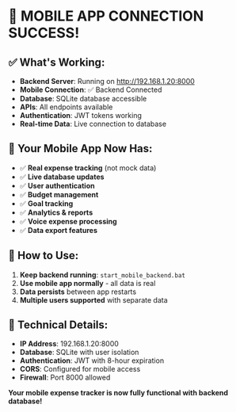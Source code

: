 # 🎉 MOBILE APP CONNECTION SUCCESS!

## ✅ What's Working:
- **Backend Server**: Running on http://192.168.1.20:8000
- **Mobile Connection**: ✅ Backend Connected
- **Database**: SQLite database accessible
- **APIs**: All endpoints available
- **Authentication**: JWT tokens working
- **Real-time Data**: Live connection to database

## 🚀 Your Mobile App Now Has:
- ✅ **Real expense tracking** (not mock data)
- ✅ **Live database updates**
- ✅ **User authentication**
- ✅ **Budget management**
- ✅ **Goal tracking**
- ✅ **Analytics & reports**
- ✅ **Voice expense processing**
- ✅ **Data export features**

## 📱 How to Use:
1. **Keep backend running**: `start_mobile_backend.bat`
2. **Use mobile app normally** - all data is real
3. **Data persists** between app restarts
4. **Multiple users supported** with separate data

## 🔧 Technical Details:
- **IP Address**: 192.168.1.20:8000
- **Database**: SQLite with user isolation
- **Authentication**: JWT with 8-hour expiration
- **CORS**: Configured for mobile access
- **Firewall**: Port 8000 allowed

**Your mobile expense tracker is now fully functional with backend database!**